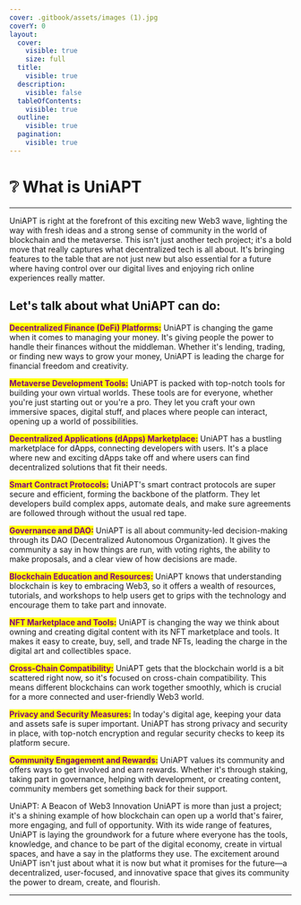 ```yaml
---
cover: .gitbook/assets/images (1).jpg
coverY: 0
layout:
  cover:
    visible: true
    size: full
  title:
    visible: true
  description:
    visible: false
  tableOfContents:
    visible: true
  outline:
    visible: true
  pagination:
    visible: true
---
```


# ❔ What is UniAPT

***

UniAPT is right at the forefront of this exciting new Web3 wave, lighting the way with fresh ideas and a strong sense of community in the world of blockchain and the metaverse. This isn't just another tech project; it's a bold move that really captures what decentralized tech is all about. It's bringing features to the table that are not just new but also essential for a future where having control over our digital lives and enjoying rich online experiences really matter.

## Let's talk about what UniAPT can do:

<mark style="color:purple;">**Decentralized Finance (DeFi) Platforms:**</mark> UniAPT is changing the game when it comes to managing your money. It's giving people the power to handle their finances without the middleman. Whether it's lending, trading, or finding new ways to grow your money, UniAPT is leading the charge for financial freedom and creativity.

<mark style="color:purple;">**Metaverse Development Tools:**</mark> UniAPT is packed with top-notch tools for building your own virtual worlds. These tools are for everyone, whether you're just starting out or you're a pro. They let you craft your own immersive spaces, digital stuff, and places where people can interact, opening up a world of possibilities.

<mark style="color:purple;">**Decentralized Applications (dApps) Marketplace:**</mark> UniAPT has a bustling marketplace for dApps, connecting developers with users. It's a place where new and exciting dApps take off and where users can find decentralized solutions that fit their needs.

<mark style="color:purple;">**Smart Contract Protocols:**</mark> UniAPT's smart contract protocols are super secure and efficient, forming the backbone of the platform. They let developers build complex apps, automate deals, and make sure agreements are followed through without the usual red tape.

<mark style="color:purple;">**Governance and DAO:**</mark> UniAPT is all about community-led decision-making through its DAO (Decentralized Autonomous Organization). It gives the community a say in how things are run, with voting rights, the ability to make proposals, and a clear view of how decisions are made.

<mark style="color:purple;">**Blockchain Education and Resources:**</mark> UniAPT knows that understanding blockchain is key to embracing Web3, so it offers a wealth of resources, tutorials, and workshops to help users get to grips with the technology and encourage them to take part and innovate.

<mark style="color:purple;">**NFT Marketplace and Tools:**</mark> UniAPT is changing the way we think about owning and creating digital content with its NFT marketplace and tools. It makes it easy to create, buy, sell, and trade NFTs, leading the charge in the digital art and collectibles space.

<mark style="color:purple;">**Cross-Chain Compatibility:**</mark> UniAPT gets that the blockchain world is a bit scattered right now, so it's focused on cross-chain compatibility. This means different blockchains can work together smoothly, which is crucial for a more connected and user-friendly Web3 world.

<mark style="color:purple;">**Privacy and Security Measures:**</mark> In today's digital age, keeping your data and assets safe is super important. UniAPT has strong privacy and security in place, with top-notch encryption and regular security checks to keep its platform secure.

<mark style="color:purple;">**Community Engagement and Rewards:**</mark> UniAPT values its community and offers ways to get involved and earn rewards. Whether it's through staking, taking part in governance, helping with development, or creating content, community members get something back for their support.

UniAPT: A Beacon of Web3 Innovation UniAPT is more than just a project; it's a shining example of how blockchain can open up a world that's fairer, more engaging, and full of opportunity. With its wide range of features, UniAPT is laying the groundwork for a future where everyone has the tools, knowledge, and chance to be part of the digital economy, create in virtual spaces, and have a say in the platforms they use. The excitement around UniAPT isn't just about what it is now but what it promises for the future—a decentralized, user-focused, and innovative space that gives its community the power to dream, create, and flourish.

***
